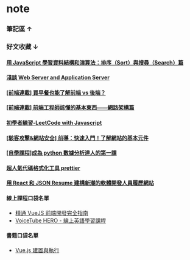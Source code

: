# note

### 筆記區 ↑

### 好文收藏 ↓

#### [用 JavaScript 學習資料結構和演算法：排序（Sort）與搜尋（Search）篇](https://blog.kdchang.cc/2016/09/27/javascript-data-structure-algorithm-sort-and-search/?fbclid=IwAR2pLDYRRXd0REnufh0tH1RmXbzP-2AFErNQ5-zwJ4VOgg-5JUMlY1ywrMI)

#### [淺談 Web Server and Application Server](https://medium.com/@xumingyo/web-server-and-application-server-5a6d9c940eff)

#### [[前端連載] 買早餐也能了解前端 vs 後端？](https://noootown.wordpress.com/2016/03/23/frontend-backend-breakfast/)

#### [[前端連載] 前端工程師該懂的基本東西——網路架構篇](https://noootown.wordpress.com/2016/03/18/fontend-engineer-should-know-network-structure/)

#### [初學者練習-LeetCode with Javascript](https://skyyen999.gitbooks.io/-leetcode-with-javascript/content/)

#### [[駭客攻擊&網站安全] 前導：快速入門！了解網站的基本元件](https://medium.com/@jaydenlin/%E6%B7%BA%E8%AB%87%E9%A7%AD%E5%AE%A2%E6%94%BB%E6%93%8A-%E7%B6%B2%E7%AB%99%E5%AE%89%E5%85%A8-%E5%89%8D%E5%B0%8E-%E5%BF%AB%E9%80%9F%E5%85%A5%E9%96%80-%E4%BA%86%E8%A7%A3%E7%B6%B2%E7%AB%99%E7%9A%84%E5%9F%BA%E6%9C%AC%E5%85%83%E4%BB%B6-e379a86143cc)

#### [[自學課程]成為 python 數據分析達人的第一課](http://moocs.nccu.edu.tw/course/123/intro)

#### [超人氣代碼格式化工具 prettier](https://www.twblogs.net/a/5cc68fcebd9eee1ac30b5ccb)

#### [用 React 和 JSON Resume 建構新潮的軟體開發人員履歷網站](https://softnshare.com/%e7%94%a8-react-%e5%92%8c-json-resume-%e5%bb%ba%e6%a7%8b%e7%9a%84%e6%96%b0%e6%bd%ae%e7%9a%84%e8%bb%9f%e9%ab%94%e9%96%8b%e7%99%bc%e4%ba%ba%e5%93%a1%e5%b1%a5%e6%ad%b7%e7%b6%b2%e7%ab%99/?fbclid=IwAR3wf1oUVo4xPvq75m3VBrG_ogLVAY_lNglowPbiYkDhEfs393WhqLUsIrE)

#### 線上課程口袋名單

-   [精通 VueJS 前端開發完全指南](https://hiskio.com/courses/145)
-   [VoiceTube HERO - 線上英語學習課程](https://tw.voicetube.com/hero/)

#### 書籍口袋名單

-   [Vue.js 建置與執行](https://www.momoshop.com.tw/goods/GoodsDetail.jsp?i_code=6277494&cid=recitri&oid=BfG&recomd_id=promote04_normal_1590053440_778460330)

